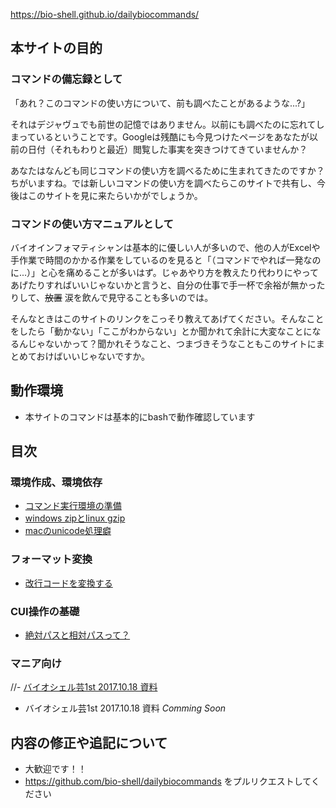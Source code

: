 https://bio-shell.github.io/dailybiocommands/

## 本サイトの目的
### コマンドの備忘録として
「あれ？このコマンドの使い方について、前も調べたことがあるような...?」

それはデジャヴュでも前世の記憶ではありません。以前にも調べたのに忘れてしまっているということです。Googleは残酷にも今見つけたページをあなたが以前の日付（それもわりと最近）閲覧した事実を突きつけてきていませんか？

あなたはなんども同じコマンドの使い方を調べるために生まれてきたのですか？ちがいますね。では新しいコマンドの使い方を調べたらこのサイトで共有し、今後はこのサイトを見に来たらいかがでしょうか。

### コマンドの使い方マニュアルとして
バイオインフォマティシャンは基本的に優しい人が多いので、他の人がExcelや手作業で時間のかかる作業をしているのを見ると「（コマンドでやれば一発なのに...）」と心を痛めることが多いはず。じゃあやり方を教えたり代わりにやってあげたりすればいいじゃないかと言うと、自分の仕事で手一杯で余裕が無かったりして、~~放置~~ 涙を飲んで見守ることも多いのでは。

そんなときはこのサイトのリンクをこっそり教えてあげてください。そんなことをしたら「動かない」「ここがわからない」とか聞かれて余計に大変なことになるんじゃないかって？聞かれそうなこと、つまづきそうなこともこのサイトにまとめておけばいいじゃないですか。

## 動作環境
- 本サイトのコマンドは基本的にbashで動作確認しています

## 目次
### 環境作成、環境依存
- [コマンド実行環境の準備](./docs/environment.md)
- [windows zipとlinux gzip](./docs/extract.md)
- [macのunicode処理癖](./docs/macencode.md)

### フォーマット変換
- [改行コードを変換する](./docs/convert.md#returncode)

### CUI操作の基礎
- [絶対パスと相対パスって？](./docs/path.md)

### マニア向け
//- [バイオシェル芸1st 2017.10.18 資料]()
- バイオシェル芸1st 2017.10.18 資料 _Comming Soon_

## 内容の修正や追記について
- 大歓迎です！！
- https://github.com/bio-shell/dailybiocommands をプルリクエストしてください

